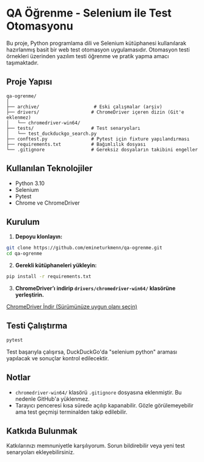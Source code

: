 # QA Öğrenme - Selenium ile Test Otomasyonu

Bu proje, Python programlama dili ve Selenium kütüphanesi kullanılarak hazırlanmış basit bir web test otomasyon uygulamasıdır. Otomasyon testi örnekleri üzerinden yazılım testi öğrenme ve pratik yapma amacı taşımaktadır.

## Proje Yapısı

```
qa-ogrenme/
│
├── archive/                    # Eski çalışmalar (arşiv)
├── drivers/                   # ChromeDriver içeren dizin (Git'e eklenmez)
│   └── chromedriver-win64/
├── tests/                     # Test senaryoları
│   └── test_duckduckgo_search.py
├── conftest.py                # Pytest için fixture yapılandırması
├── requirements.txt           # Bağımlılık dosyası
└── .gitignore                 # Gereksiz dosyaların takibini engeller
```

## Kullanılan Teknolojiler

- Python 3.10
- Selenium
- Pytest
- Chrome ve ChromeDriver

## Kurulum

1. **Depoyu klonlayın:**

```bash
git clone https://github.com/emineturkmenn/qa-ogrenme.git
cd qa-ogrenme
```

2. **Gerekli kütüphaneleri yükleyin:**

```bash
pip install -r requirements.txt
```

3. **ChromeDriver’ı indirip `drivers/chromedriver-win64/` klasörüne yerleştirin.**

[ChromeDriver İndir (Sürümünüze uygun olanı seçin)](https://googlechromelabs.github.io/chrome-for-testing/)

## Testi Çalıştırma

```bash
pytest
```

Test başarıyla çalışırsa, DuckDuckGo'da "selenium python" araması yapılacak ve sonuçlar kontrol edilecektir.

## Notlar

- `chromedriver-win64/` klasörü `.gitignore` dosyasına eklenmiştir. Bu nedenle GitHub'a yüklenmez.
- Tarayıcı penceresi kısa sürede açılıp kapanabilir. Gözle görülemeyebilir ama test geçmişi terminalden takip edilebilir.

## Katkıda Bulunmak

Katkılarınızı memnuniyetle karşılıyorum. Sorun bildirebilir veya yeni test senaryoları ekleyebilirsiniz.
